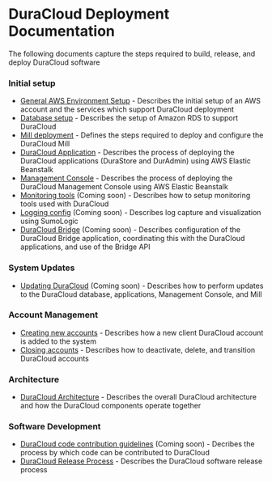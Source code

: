 # DuraCloud Deployment Documentation

The following documents capture the steps required to build, release, and deploy DuraCloud software

### Initial setup
* [General AWS Environment Setup](aws-setup.md) - Describes the initial setup of an AWS account and the services which support DuraCloud deployment
* [Database setup](database-setup.md) - Describes the setup of Amazon RDS to support DuraCloud
* [Mill deployment](mill-setup.md) - Defines the steps required to deploy and configure the DuraCloud Mill
* [DuraCloud Application](duracloud-webapp-setup.md) - Describes the process of deploying the DuraCloud applications (DuraStore and DurAdmin) using AWS Elastic Beanstalk
* [Management Console](management-console-setup.md) -  Describes the process of deploying the DuraCloud Management Console using AWS Elastic Beanstalk
* [Monitoring tools](monitoring.md) (Coming soon) - Describes how to setup monitoring tools used with DuraCloud
* [Logging config](logging.md) (Coming soon) - Describes log capture and visualization using SumoLogic
* [DuraCloud Bridge](bridge.md) (Coming soon) - Describes configuration of the DuraCloud Bridge application, coordinating this with the DuraCloud applications, and use of the Bridge API

### System Updates
* [Updating DuraCloud](system-updates.md) (Coming soon) - Describes how to perform updates to the DuraCloud database, applications, Management Console, and Mill

### Account Management
* [Creating new accounts](creating-new-accounts.md) - Describes how a new client DuraCloud account is added to the system
* [Closing accounts](closing-accounts.md) - Describes how to deactivate, delete, and transition DuraCloud accounts

### Architecture
* [DuraCloud Architecture](architecture.md) - Describes the overall DuraCloud architecture and how the DuraCloud components operate together

### Software Development
* [DuraCloud code contribution guidelines](code-guidelines.md) (Coming soon) - Decribes the process by which code can be contributed to DuraCloud
* [DuraCloud Release Process](release-new-version.md) - Describes the DuraCloud software release process
